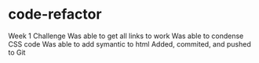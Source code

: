 # code-refactor
Week 1 Challenge
Was able to get all links to work
Was able to condense CSS code
Was able to add symantic to html
Added, commited, and pushed to Git

